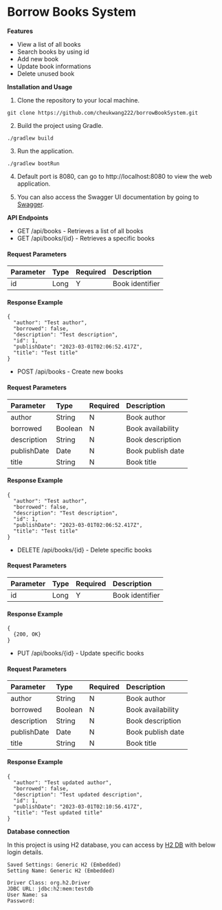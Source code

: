 # Borrow Books System
**Features**
- View a list of all books
- Search books by using id
- Add new book
- Update book informations
- Delete unused book

**Installation and Usage**

1. Clone the repository to your local machine.
```
git clone https://github.com/cheukwang222/borrowBookSystem.git
```

2. Build the project using Gradle.
```
./gradlew build
```

3. Run the application.
```
./gradlew bootRun
```
4. Default port is 8080, can go to http://localhost:8080 to view the web application.

5. You can also access the Swagger UI documentation by going to [Swagger](http://localhost:8080/swagger-ui/index.html#/).

**API Endpoints**
- GET /api/books - Retrieves a list of all books
- GET /api/books/{id} - Retrieves a specific books
#### Request Parameters
  
Parameter						|Type		|Required	|Description  
:----						|:---		|:------	|:---	
id				|Long 	|Y			| Book identifier

#### Response Example
```
{
  "author": "Test author",
  "borrowed": false,
  "description": "Test description",
  "id": 1,
  "publishDate": "2023-03-01T02:06:52.417Z",
  "title": "Test title"
}
```

- POST /api/books - Create new books
#### Request Parameters
  
Parameter						|Type		|Required	|Description  
:----						|:---		|:------	|:---	
author				    |String 	|N			| Book author
borrowed				|Boolean 	|N			| Book availability
description				|String 	|N			| Book description
publishDate				|Date 	    |N			| Book publish date
title				    |String 	|N			| Book title

#### Response Example
```
{
  "author": "Test author",
  "borrowed": false,
  "description": "Test description",
  "id": 1,
  "publishDate": "2023-03-01T02:06:52.417Z",
  "title": "Test title"
}
```

- DELETE /api/books/{id} - Delete specific books
#### Request Parameters
  
Parameter						|Type		|Required	|Description  
:----						|:---		|:------	|:---	
id				|Long 	|Y			| Book identifier

#### Response Example
```
{
  {200, OK}
}
```

- PUT /api/books/{id} - Update specific books

#### Request Parameters
  
Parameter						|Type		|Required	|Description  
:----						|:---		|:------	|:---	
author				    |String 	|N			| Book author
borrowed				|Boolean 	|N			| Book availability
description				|String 	|N			| Book description
publishDate				|Date 	    |N			| Book publish date
title				    |String 	|N			| Book title

#### Response Example
```
{
  "author": "Test updated author",
  "borrowed": false,
  "description": "Test updated description",
  "id": 1,
  "publishDate": "2023-03-01T02:10:56.417Z",
  "title": "Test updated title"
}
```

**Database connection**

In this project is using H2 database, you can access by [H2 DB](http://localhost:8080/h2-console/) with below login details.
```
Saved Settings: Generic H2 (Embedded)
Setting Name: Generic H2 (Embedded)
  
Driver Class: org.h2.Driver
JDBC URL: jdbc:h2:mem:testdb
User Name: sa
Password:	
```
